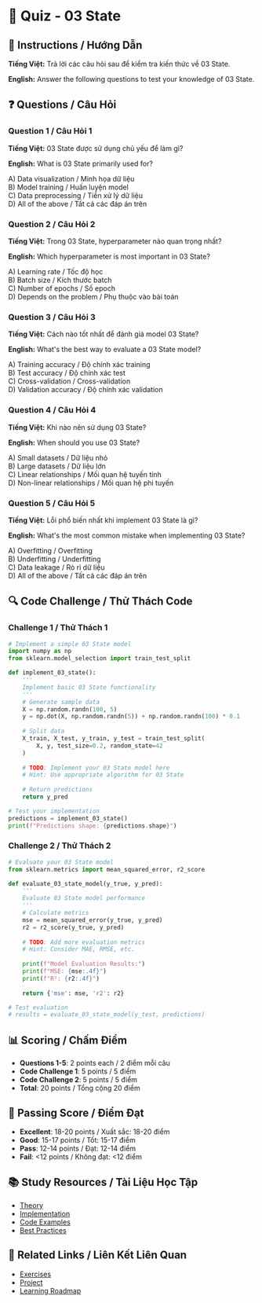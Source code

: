 # 🧠 Quiz - 03 State

## 📝 Instructions / Hướng Dẫn

**Tiếng Việt:** Trả lời các câu hỏi sau để kiểm tra kiến thức về 03 State.

**English:** Answer the following questions to test your knowledge of 03 State.

## ❓ Questions / Câu Hỏi

### Question 1 / Câu Hỏi 1
**Tiếng Việt:** 03 State được sử dụng chủ yếu để làm gì?

**English:** What is 03 State primarily used for?

A) Data visualization / Minh họa dữ liệu  
B) Model training / Huấn luyện model  
C) Data preprocessing / Tiền xử lý dữ liệu  
D) All of the above / Tất cả các đáp án trên

### Question 2 / Câu Hỏi 2
**Tiếng Việt:** Trong 03 State, hyperparameter nào quan trọng nhất?

**English:** Which hyperparameter is most important in 03 State?

A) Learning rate / Tốc độ học  
B) Batch size / Kích thước batch  
C) Number of epochs / Số epoch  
D) Depends on the problem / Phụ thuộc vào bài toán

### Question 3 / Câu Hỏi 3
**Tiếng Việt:** Cách nào tốt nhất để đánh giá model 03 State?

**English:** What's the best way to evaluate a 03 State model?

A) Training accuracy / Độ chính xác training  
B) Test accuracy / Độ chính xác test  
C) Cross-validation / Cross-validation  
D) Validation accuracy / Độ chính xác validation

### Question 4 / Câu Hỏi 4
**Tiếng Việt:** Khi nào nên sử dụng 03 State?

**English:** When should you use 03 State?

A) Small datasets / Dữ liệu nhỏ  
B) Large datasets / Dữ liệu lớn  
C) Linear relationships / Mối quan hệ tuyến tính  
D) Non-linear relationships / Mối quan hệ phi tuyến

### Question 5 / Câu Hỏi 5
**Tiếng Việt:** Lỗi phổ biến nhất khi implement 03 State là gì?

**English:** What's the most common mistake when implementing 03 State?

A) Overfitting / Overfitting  
B) Underfitting / Underfitting  
C) Data leakage / Rò rỉ dữ liệu  
D) All of the above / Tất cả các đáp án trên

## 🔍 Code Challenge / Thử Thách Code

### Challenge 1 / Thử Thách 1
```python
# Implement a simple 03 State model
import numpy as np
from sklearn.model_selection import train_test_split

def implement_03_state():
    '''
    Implement basic 03 State functionality
    '''
    # Generate sample data
    X = np.random.randn(100, 5)
    y = np.dot(X, np.random.randn(5)) + np.random.randn(100) * 0.1
    
    # Split data
    X_train, X_test, y_train, y_test = train_test_split(
        X, y, test_size=0.2, random_state=42
    )
    
    # TODO: Implement your 03 State model here
    # Hint: Use appropriate algorithm for 03 State
    
    # Return predictions
    return y_pred

# Test your implementation
predictions = implement_03_state()
print(f"Predictions shape: {predictions.shape}")
```

### Challenge 2 / Thử Thách 2
```python
# Evaluate your 03 State model
from sklearn.metrics import mean_squared_error, r2_score

def evaluate_03_state_model(y_true, y_pred):
    '''
    Evaluate 03 State model performance
    '''
    # Calculate metrics
    mse = mean_squared_error(y_true, y_pred)
    r2 = r2_score(y_true, y_pred)
    
    # TODO: Add more evaluation metrics
    # Hint: Consider MAE, RMSE, etc.
    
    print(f"Model Evaluation Results:")
    print(f"MSE: {mse:.4f}")
    print(f"R²: {r2:.4f}")
    
    return {'mse': mse, 'r2': r2}

# Test evaluation
# results = evaluate_03_state_model(y_test, predictions)
```

## 📊 Scoring / Chấm Điểm

- **Questions 1-5**: 2 points each / 2 điểm mỗi câu
- **Code Challenge 1**: 5 points / 5 điểm
- **Code Challenge 2**: 5 points / 5 điểm
- **Total**: 20 points / Tổng cộng 20 điểm

## 🎯 Passing Score / Điểm Đạt

- **Excellent**: 18-20 points / Xuất sắc: 18-20 điểm
- **Good**: 15-17 points / Tốt: 15-17 điểm  
- **Pass**: 12-14 points / Đạt: 12-14 điểm
- **Fail**: <12 points / Không đạt: <12 điểm

## 📚 Study Resources / Tài Liệu Học Tập

- [Theory](./THEORY_03_state.md)
- [Implementation](./IMPLEMENTATION_03_state.md)
- [Code Examples](./CODE_EXAMPLES_03_state.md)
- [Best Practices](./BEST_PRACTICES_03_state.md)

## 🔗 Related Links / Liên Kết Liên Quan

- [Exercises](./EXERCISES_03_state.md)
- [Project](./PROJECT_03_state.md)
- [Learning Roadmap](./LEARNING_ROADMAP_03_state.md)
